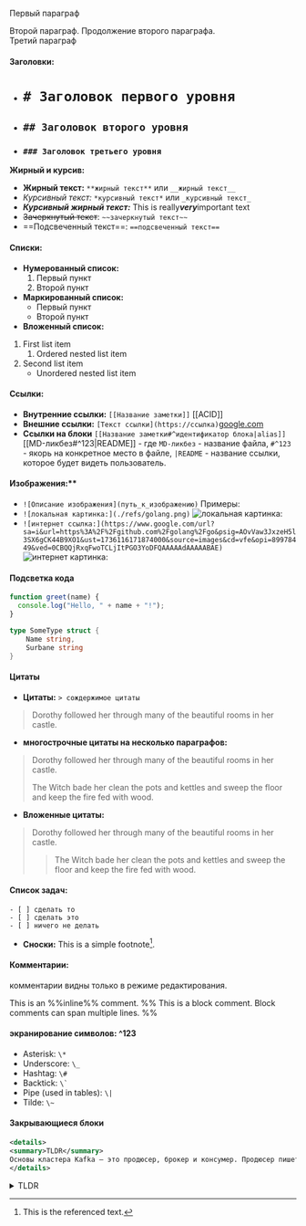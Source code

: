 
Первый параграф

Второй параграф. Продолжение                                  второго параграфа. <br/>Третий параграф


#### Заголовки:
- # `# Заголовок первого уровня`
- ## `## Заголовок второго уровня`
- ### `### Заголовок третьего уровня`

**Жирный и курсив:**
- **Жирный текст:** `**жирный текст**` или `__жирный текст__`
- *Курсивный текст:* `*курсивный текст*` или `_курсивный текст_`
- ***Курсивный жирный текст:*** This is really***very***important text
- ~~Зачеркнутый текст~~: `~~зачеркнутый текст~~`
- ==Подсвеченный текст==: `==подсвеченный текст==`

#### Списки:
- **Нумерованный список:**
    1. Первый пункт
    2. Второй пункт
- **Маркированный список:**
    - Первый пункт
    - Второй пункт
- **Вложенный список:** 
1. First list item 
	1. Ordered nested list item 
2. Second list item 
	- Unordered nested list item

#### Ссылки:
- **Внутренние ссылки:**  `[[Название заметки]]`   [[ACID]]
- **Внешние ссылки:**  `[Текст ссылки](https://ссылка)`[google.com](https://google.com)
- **Ссылки на блоки**  `[[Название заметки#^идентификатор блока|alias]]`  
[[MD-ликбез#^123|README]] - где `MD-ликбез` - название файла, `#^123` - якорь на конкретное место в файле, `|README` - название ссылки, которое будет видеть пользователь.

#### Изображения:**
- `![Описание изображения](путь_к_изображению)`
     Примеры:
 -  `![локальная картинка:](./refs/golang.png)`
	     ![локальная картинка:](golang.png)
 - `![интернет ссылка:](https://www.google.com/url?sa=i&url=https%3A%2F%2Fgithub.com%2Fgolang%2Fgo&psig=AOvVaw3JxzeH5l3SX6gCK44B9XO1&ust=1736116171874000&source=images&cd=vfe&opi=89978449&ved=0CBQQjRxqFwoTCLjItPGO3YoDFQAAAAAdAAAAABAE)`
	  ![интернет картинка:](https://camo.githubusercontent.com/ff89c51c9e5a3de2b752b37bf6ab32401b9649d7acb1633ece9a40c85ae28b95/68747470733a2f2f676f6c616e672e6f72672f646f632f676f706865722f6669766579656172732e6a7067)


#### Подсветка кода
```javascript
function greet(name) {
  console.log("Hello, " + name + "!");
}
```

```go
type SomeType struct {
	Name string,
	Surbane string
}
```


#### Цитаты
- **Цитаты:**  `> сождержимое цитаты`
> Dorothy followed her through many of the beautiful rooms in her castle.

- **многострочные цитаты на несколько параграфов:**
> Dorothy followed her through many of the beautiful rooms in her castle.
>
> The Witch bade her clean the pots and kettles and sweep the floor and keep the fire fed with wood.

- **Вложенные цитаты:**
> Dorothy followed her through many of the beautiful rooms in her castle.
>
>> The Witch bade her clean the pots and kettles and sweep the floor and keep the fire fed with wood.

####  Список задач:
	- [ ] сделать то
	- [ ] сделать это
	- [ ] ничего не делать

- **Сноски:**
This is a simple footnote[^1].

#### Комментарии: 
комментарии видны только  в режиме редактирования.

This is an %%inline%% comment. 
%% 
This is a block comment. 
Block comments can span multiple lines.
%%


#### экранирование символов:  ^123
- Asterisk: `\*`
- Underscore: `\_`
- Hashtag: `\#`
- Backtick: `` \` ``
- Pipe (used in tables): `\|`
- Tilde: `\~` 

[^1]: This is the referenced text. 
[^2]: Add 2 spaces at the start of each new line. This lets you write footnotes that span multiple lines.
[^note]: Named footnotes still appear as numbers, but can make it easier to identify and link references.


#### Закрывающиеся блоки
```xml
<details>
<summary>TLDR</summary>
Основы кластера Kafka — это продюсер, брокер и консумер. Продюсер пишет сообщения в лог брокера, а консумер его читает.
</details>
```

<details>
<summary>TLDR</summary>
Основы кластера Kafka — это продюсер, брокер и консумер. Продюсер пишет сообщения в лог брокера, а консумер его читает.
</details>
